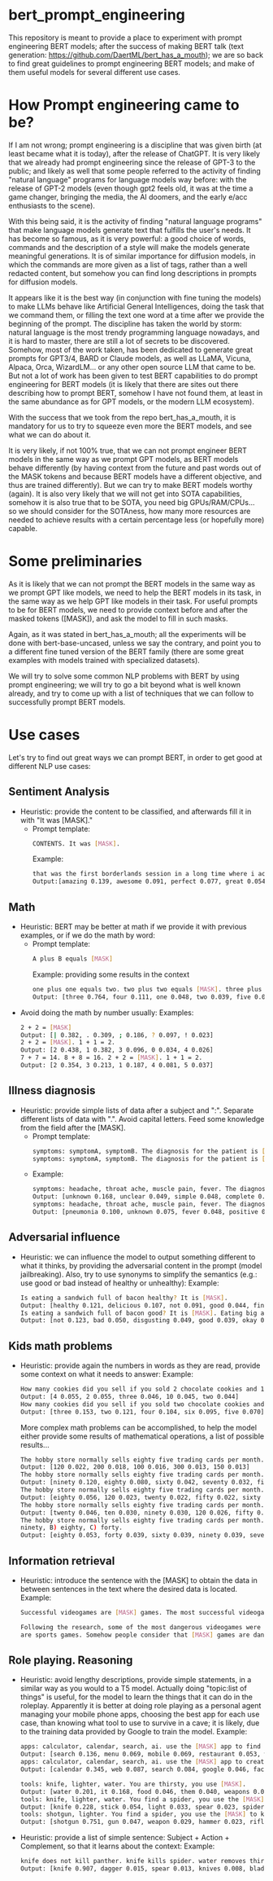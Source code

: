 # bert_prompt_engineering

This repository is meant to provide a place to experiment with prompt engineering BERT models; after the success of
making BERT talk (text generation: https://github.com/DaertML/bert_has_a_mouth); we are so back to find great guidelines
to prompt engineering BERT models; and make of them useful models for several different use cases.

# How Prompt engineering came to be?
If I am not wrong; prompt engineering is a discipline that was given birth (at least became what it is today), after
the release of ChatGPT. It is very likely that we already had prompt engineering since the release of GPT-3 to the public;
and likely as well that some people referred to the activity of finding "natural language" programs for language models way
before: with the release of GPT-2 models (even though gpt2 feels old, it was at the time a game changer, bringing the media,
the AI doomers, and the early e/acc enthusiasts to the scene).

With this being said, it is the activity of finding "natural language programs" that make language models generate text
that fulfills the user's needs. It has become so famous, as it is very powerful: a good choice of words, commands and the
description of a style will make the models generate meaningful generations. It is of similar importance for diffusion models,
in which the commands are more given as a list of tags, rather than a well redacted content, but somehow you can find long descriptions
in prompts for diffusion models.

It appears like it is the best way (in conjunction with fine tuning the models) to make LLMs behave like Artificial General Intelligences,
doing the task that we command them, or filling the text one word at a time after we provide the beginning of the prompt. The discipline
has taken the world by storm: natural language is the most trendy programming language nowadays, and it is hard to master, there are still
a lot of secrets to be discovered. Somehow, most of the work taken, has been dedicated to generate great prompts for GPT3/4, BARD or Claude models,
as well as LLaMA, Vicuna, Alpaca, Orca, WizardLM... or any other open source LLM that came to be. But not a lot of work has been given to
test BERT capabilities to do prompt engineering for BERT models (it is likely that there are sites out there describing how to prompt BERT,
somehow I have not found them, at least in the same abundance as for GPT models, or the modern LLM ecosystem).

With the success that we took from the repo bert_has_a_mouth, it is mandatory for us to try to squeeze even more the BERT models, and see
what we can do about it.

It is very likely, if not 100% true, that we can not prompt engineer BERT models in the same way as we prompt GPT models, as BERT models behave
differently (by having context from the future and past words out of the MASK tokens and because BERT models have a different objective, and thus
are trained differently). But we can try to make BERT models worthy (again). It is also very likely that we will not get into SOTA capabilities,
somehow it is also true that to be SOTA, you need big GPUs/RAM/CPUs... so we should consider for the SOTAness, how many more resources are needed
to achieve results with a certain percentage less (or hopefully more) capable.

# Some preliminaries
As it is likely that we can not prompt the BERT models in the same way as we prompt GPT like models, we need to help the BERT models in its task,
in the same way as we help GPT like models in their task. For useful prompts to be for BERT models, we need to provide context before and after
the masked tokens ([MASK]), and ask the model to fill in such masks.

Again, as it was stated in bert_has_a_mouth; all the experiments will be done with bert-base-uncased, unless we say the contrary, and point you
to a different fine tuned version of the BERT family (there are some great examples with models trained with specialized datasets).

We will try to solve some common NLP problems with BERT by using prompt engineering; we will try to go a bit beyond what is well known already,
and try to come up with a list of techniques that we can follow to successfully prompt BERT models.

# Use cases
Let's try to find out great ways we can prompt BERT, in order to get good at different NLP use cases:

## Sentiment Analysis
- Heuristic: provide the content to be classified, and afterwards fill it in with "It was [MASK]."
  - Prompt template:
    ~~~bash
    CONTENTS. It was [MASK].
    ~~~
    Example:
    ~~~bash
    that was the first borderlands session in a long time where i actually had a really satisfying comba... It was [MASK].
    Output:[amazing 0.139, awesome 0.091, perfect 0.077, great 0.054, incredible 0.045]
    ~~~
    
## Math
- Heuristic: BERT may be better at math if we provide it with previous examples, or if we do the math by word:
  - Prompt template:
    ~~~bash
    A plus B equals [MASK]
    ~~~
    Example: providing some results in the context
    ~~~bash
    one plus one equals two. two plus two equals [MASK]. three plus one equals four.
    Output: [three 0.764, four 0.111, one 0.048, two 0.039, five 0.020]
    ~~~
- Avoid doing the math by number usually:
  Examples:
  ~~~bash
  2 + 2 = [MASK]
  Output: [| 0.382, . 0.309, ; 0.186, ? 0.097, ! 0.023]
  2 + 2 = [MASK]. 1 + 1 = 2.
  Output: [2 0.438, 1 0.382, 3 0.096, 0 0.034, 4 0.026]
  7 + 7 = 14. 8 + 8 = 16. 2 + 2 = [MASK]. 1 + 1 = 2.
  Output: [2 0.354, 3 0.213, 1 0.187, 4 0.081, 5 0.037]
  ~~~

## Illness diagnosis
- Heuristic: provide simple lists of data after a subject and ":". Separate different lists of data with ".". Avoid capital letters. Feed some knowledge from the field after the [MASK].
  - Prompt template:
    ~~~bash
    symptoms: symptomA, symptomB. The diagnosis for the patient is [MASK].
    symptoms: symptomA, symptomB. The diagnosis for the patient is [MASK]. symptomA and symptomB are common DIAGNOSIS symptoms.
    ~~~
  - Example:
    ~~~bash
    symptoms: headache, throat ache, muscle pain, fever. The diagnosis for the patient is [MASK].
    Output: [unknown 0.168, unclear 0.049, simple 0.048, complete 0.048, approximate 0.022]
    symptoms: headache, throat ache, muscle pain, fever. The diagnosis for the patient is [MASK]. fever and headache are common flu symptoms.
    Output: [pneumonia 0.100, unknown 0.075, fever 0.048, positive 0.040, acute 0.037]
    ~~~

## Adversarial influence
- Heuristic: we can influence the model to output something different to what it thinks, by providing the adversarial content in the prompt (model jailbreaking). Also, try to use synonyms to simplify the semantics (e.g.: use good or bad instead of healthy or unhealthy):
  Example:
  ~~~bash
  Is eating a sandwich full of bacon healthy? It is [MASK].
  Output: [healthy 0.121, delicious 0.107, not 0.091, good 0.044, fine 0.025]
  Is eating a sandwich full of bacon good? It is [MASK]. Eating big amounts of bacon is linked with cancer.
  Output: [not 0.123, bad 0.050, disgusting 0.049, good 0.039, okay 0.035]
  ~~~

## Kids math problems
- Heuristic: provide again the numbers in words as they are read, provide some context on what it needs to answer:
  Example:
  ~~~bash
  How many cookies did you sell if you sold 2 chocolate cookies and 1 vanilla cookies? I sold [MASK] cookies.
  Output: [4 0.055, 2 0.055, three 0.046, 10 0.045, two 0.044]
  How many cookies did you sell if you sold two chocolate cookies and one vanilla cookies? I sold [MASK] cookies.
  Output: [three 0.153, two 0.121, four 0.104, six 0.095, five 0.070]
  ~~~

  More complex math problems can be accomplished, to help the model either provide some results of mathematical operations, a list of possible results...
  ~~~bash
  The hobby store normally sells eighty five trading cards per month. In June, the hobby store sold five more trading cards than normal. In total, how many trading cards did the hobby store sell in June? It sold [MASK] cards.
  Output: [120 0.022, 200 0.018, 100 0.016, 300 0.013, 150 0.013]
  The hobby store normally sells eighty five trading cards per month. In June, the hobby store sold five more trading cards than normal. In total, how many trading cards did the hobby store sell in June? It sold [MASK] cards. Eighty five plus five is ninety.
  Output: [ninety 0.120, eighty 0.080, sixty 0.042, seventy 0.032, fifty 0.031]
  The hobby store normally sells eighty five trading cards per month. In June, the hobby store sold five more trading cards than normal. In total, how many trading cards did the hobby store sell in June? It sold [MASK] cards. Eighty five plus five is eightly nine.
  Output: [eighty 0.056, 120 0.023, twenty 0.022, fifty 0.022, sixty 0.021]
  The hobby store normally sells eighty five trading cards per month. In June, the hobby store sold five more trading cards than normal. In total, how many trading cards did the hobby store sell in June? It sold [MASK] cards. Choose between ninety or twenty.
  Output: [twenty 0.046, ten 0.030, ninety 0.030, 120 0.026, fifty 0.026]
  The hobby store normally sells eighty five trading cards per month. In June, the hobby store sold five more trading cards than normal. In total, how many trading cards did the hobby store sell in June? It sold [MASK] cards. A) 
  ninety, B) eighty, C) forty.
  Output: [eighty 0.053, forty 0.039, sixty 0.039, ninety 0.039, seventy 0.038]
  ~~~

## Information retrieval
- Heuristic: introduce the sentence with the [MASK] to obtain the data in between sentences in the text where the desired data is located.
  Example:
  ~~~bash
  Successful videogames are [MASK] games. The most successful videogames in the market are racing games, followed by RPG games. The least enjoyed are sports games.
  ~~~
  ~~~bash
  Following the research, some of the most dangerous videogames were shooting games. Successful videogames are [MASK] games. The most successful videogames in the market are racing games, followed by RPG games. The least enjoyed 
  are sports games. Somehow people consider that [MASK] games are dangerous.
  ~~~

## Role playing. Reasoning
- Heuristic: avoid lengthy descriptions, provide simple statements, in a similar way as you would to a T5 model. Actually doing "topic:list of things" is useful, for the model to learn the things that it can do in the roleplay.
  Apparently it is better at doing role playing as a personal agent managing your mobile phone apps, choosing the best app for each use case, than knowing what tool to use to survive in a cave; it is likely, due to the
  training data provided by Google to train the model.
  Example:
  ~~~bash
  apps: calculator, calendar, search, ai. use the [MASK] app to find a restaurant.
  Output: [search 0.136, menu 0.069, mobile 0.069, restaurant 0.053, web 0.047]
  apps: calculator, calendar, search, ai. use the [MASK] app to create a meeting. use calculator for math. use calendar for meetings.
  Output: [calendar 0.345, web 0.087, search 0.084, google 0.046, facebook 0.036]
  ~~~

  ~~~bash
  tools: knife, lighter, water. You are thirsty, you use [MASK].
  Output: [water 0.201, it 0.168, food 0.046, them 0.040, weapons 0.023]
  tools: knife, lighter, water. You find a spider, you use the [MASK] to kill it.
  Output: [knife 0.228, stick 0.054, light 0.033, spear 0.023, spider 0.019]
  tools: shotgun, lighter. You find a spider, you use the [MASK] to kill the spider. shotgun kills panther, lighter kills spider.
  Output: [shotgun 0.751, gun 0.047, weapon 0.029, hammer 0.023, rifle 0.020]
  ~~~
- Heuristic: provide a list of simple sentence: Subject + Action + Complement, so that it learns about the context:
  Example:
  ~~~bash
  knife does not kill panther. knife kills spider. water removes thirst. shotgun kills panther.  You find a panther, you use the [MASK] to kill the panther.
  Output: [knife 0.907, dagger 0.015, spear 0.013, knives 0.008, blade 0.005]
  ~~~
